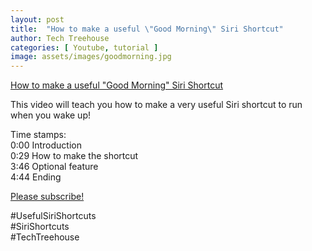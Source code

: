 ```yaml
---
layout: post
title:  "How to make a useful \"Good Morning\" Siri Shortcut"
author: Tech Treehouse
categories: [ Youtube, tutorial ]
image: assets/images/goodmorning.jpg
---
```


[How to make a useful "Good Morning" Siri Shortcut](https://www.youtube.com/watch?v=Sdz9vfhinbY)

This video will teach you how to make a very useful Siri shortcut to run when you wake up!

Time stamps:<br>
0:00 Introduction<br>
0:29 How to make the shortcut<br>
3:46 Optional feature<br>
4:44 Ending

[Please subscribe!](https://youtube.com/techtreehouse/?sub_confirmation=1)

#UsefulSiriShortcuts<br>
#SiriShortcuts<br>
#TechTreehouse<br>
